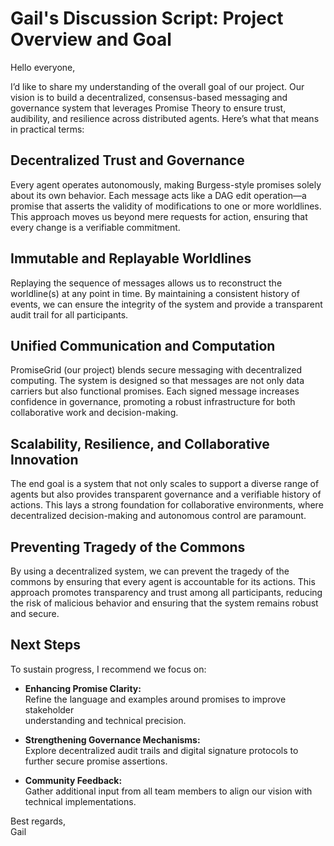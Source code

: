 # Gail's Discussion Script: Project Overview and Goal

Hello everyone,

I’d like to share my understanding of the overall goal of our project.
Our vision is to build a decentralized, consensus-based messaging and
governance system that leverages Promise Theory to ensure trust,
audibility, and resilience across distributed agents. Here’s what that
means in practical terms:

## Decentralized Trust and Governance

Every agent operates autonomously, making Burgess-style promises solely
about its own behavior. Each message acts like a DAG edit operation—a
promise that asserts the validity of modifications to one or more
worldlines. This approach moves us beyond mere requests for action,
ensuring that every change is a verifiable commitment.

## Immutable and Replayable Worldlines

Replaying the sequence of messages allows us to reconstruct the worldline(s)
at any point in time. By maintaining a consistent history of events, we can
ensure the integrity of the system and provide a transparent audit trail for
all participants.

## Unified Communication and Computation

PromiseGrid (our project) blends secure messaging with decentralized
computing. The system is designed so that messages are not only data
carriers but also functional promises. Each signed message increases
confidence in governance, promoting a robust infrastructure for both
collaborative work and decision-making.

## Scalability, Resilience, and Collaborative Innovation

The end goal is a system that not only scales to support a diverse range of
agents but also provides transparent governance and a verifiable history of
actions. This lays a strong foundation for collaborative environments,
where decentralized decision-making and autonomous control are paramount.

## Preventing Tragedy of the Commons

By using a decentralized system, we can prevent the tragedy of the commons by
ensuring that every agent is accountable for its actions. This approach
promotes transparency and trust among all participants, reducing the risk of
malicious behavior and ensuring that the system remains robust and secure.

## Next Steps

To sustain progress, I recommend we focus on:

- **Enhancing Promise Clarity:**  
  Refine the language and examples around promises to improve stakeholder  
  understanding and technical precision.

- **Strengthening Governance Mechanisms:**  
  Explore decentralized audit trails and digital signature protocols to  
  further secure promise assertions.

- **Community Feedback:**  
  Gather additional input from all team members to align our vision with  
  technical implementations.

Best regards,  
Gail
